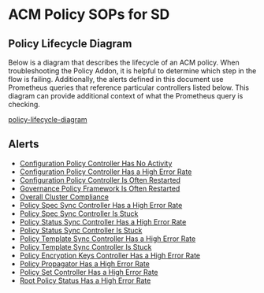# ACM Policy SOPs for SD

## Policy Lifecycle Diagram

Below is a diagram that describes the lifecycle of an ACM policy. When troubleshooting the Policy
Addon, it is helpful to determine which step in the flow is failing. Additionally, the alerts
defined in this document use Prometheus queries that reference particular controllers listed below.
This diagram can provide additional context of what the Prometheus query is checking.

[policy-lifecycle-diagram](policy-lifecycle-diagram.jpeg)

## Alerts

- [Configuration Policy Controller Has No Activity](./alerts/config-policy-controller/activity.md)
- [Configuration Policy Controller Has a High Error Rate](./alerts/config-policy-controller/high-error-rate.md)
- [Configuration Policy Controller Is Often Restarted](./alerts/config-policy-controller/often-restarted.md)
- [Governance Policy Framework Is Often Restarted](./alerts/governance-policy-framework/often-restarted.md)
- [Overall Cluster Compliance](./alerts/overall-cluster-compliance.md)
- [Policy Spec Sync Controller Has a High Error Rate](./alerts/governance-policy-framework/spec-sync-high-error-rate.md)
- [Policy Spec Sync Controller Is Stuck](./alerts/governance-policy-framework/spec-sync-stuck.md)
- [Policy Status Sync Controller Has a High Error Rate](./alerts/governance-policy-framework/status-sync-high-error-rate.md)
- [Policy Status Sync Controller Is Stuck](./alerts/governance-policy-framework/status-sync-stuck.md)
- [Policy Template Sync Controller Has a High Error Rate](./alerts/governance-policy-framework/template-sync-high-error-rate.md)
- [Policy Template Sync Controller Is Stuck](./alerts/governance-policy-framework/template-sync-stuck.md)
- [Policy Encryption Keys Controller Has a High Error Rate](./alerts/policy-propagator/policy-encryption-keys-high-error-rate.md)
- [Policy Propagator Has a High Error Rate](./alerts/policy-propagator/policy-propagator-high-error-rate.md)
- [Policy Set Controller Has a High Error Rate](./alerts/policy-propagator/policy-set-high-error-rate.md)
- [Root Policy Status Has a High Error Rate](./alerts/policy-propagator/root-policy-status-high-error-rate.md)
